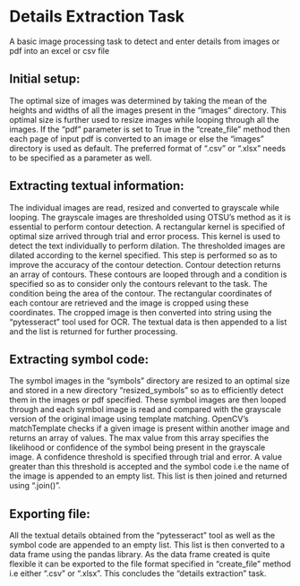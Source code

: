 # Details Extraction Task
A basic image processing task to detect and enter details from images or pdf into an excel or csv file

## Initial setup:

The optimal size of images was determined by taking the mean of the heights and widths of all the images present in the “images” directory.
This optimal size is further used to resize images while looping through all the images.
If the “pdf” parameter is set to True in the “create_file” method then each page of input pdf is converted to an image or else the “images” directory is used as default.
The preferred format of “.csv” or “.xlsx” needs to be specified as a parameter as well.

## Extracting textual information:

The individual images are read, resized and converted to grayscale while looping.
The grayscale images are thresholded using OTSU’s method as it is essential to perform contour detection.
A rectangular kernel is specified of optimal size arrived through trial and error process. This kernel is used to detect the text individually to perform dilation.
The thresholded images are dilated according to the kernel specified. This step is performed so as to improve the accuracy of the contour detection.
Contour detection returns an array of contours.
These contours are looped through and a condition is specified so as to consider only the contours relevant to the task. The condition being the area of the contour.
The rectangular coordinates of each contour are retrieved and the image is cropped using these coordinates.
The cropped image is then converted into string using the “pytesseract” tool used for OCR.
The textual data is then appended to a list and the list is returned for further processing.

## Extracting symbol code:

The symbol images in the “symbols” directory are resized to an optimal size and stored in a new directory “resized_symbols” so as to efficiently detect them in the images or pdf specified. 
These symbol images are then looped through and each symbol image is read and compared with the grayscale version of the original image using template matching.
OpenCV’s matchTemplate checks if a given image is present within another image and returns an array of values.
The max value from this array specifies the likelihood or confidence of the symbol being present in the grayscale image.
A confidence threshold is specified through trial and error. A value greater than this threshold is accepted and the symbol code i.e the name of the image is appended to an empty list.
This list is then joined and returned using “.join()”.

## Exporting file:

All the textual details obtained from the “pytesseract” tool as well as the symbol code are appended to an empty list.
This list is then converted to a data frame using the pandas library.
As the data frame created is quite flexible it can be exported to the file format specified in “create_file” method i.e either “.csv” or “.xlsx”.
This concludes the “details extraction” task.
